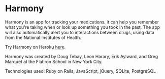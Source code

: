 # Harmony

Harmony is an app for tracking your medications. It can help you remember what you're taking when or look up something you took in the past. The app will also automatically alert you to interactions between drugs, using data from the National Institutes of Health.

Try Harmony on Heroku [here](http://harmony-web-app.herokuapp.com/).

Harmony was created by Doug Tebay, Leon Harary, Erik Aylward, and Greg Marquet at the Flatiron School in New York City.

Technologies used: Ruby on Rails, JavaScript, jQuery, SQLite, PostgreSQL

